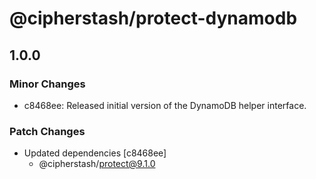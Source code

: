 # @cipherstash/protect-dynamodb

## 1.0.0

### Minor Changes

- c8468ee: Released initial version of the DynamoDB helper interface.

### Patch Changes

- Updated dependencies [c8468ee]
  - @cipherstash/protect@9.1.0
